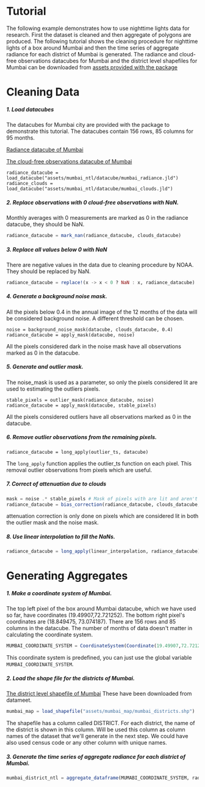 # Tutorial

The following example demonstrates how to use nighttime lights data for research. First the dataset is cleaned and then aggregate of polygons are produced. The following tutorial shows the cleaning procedure for nighttime lights of a box around Mumbai and then the time series of aggregate radiance for each district of Mumbai is generated. The radiance and cloud-free observations datacubes for Mumbai and the district level shapefiles for Mumbai can be downloaded from [assets provided with the package](https://github.com/JuliaPlanet/NighttimeLights.jl/tree/main/assets)

# Cleaning Data

##### 1. Load datacubes
The datacubes for Mumbai city are provided with the package to demonstrate this tutorial. The datacubes contain 156 rows, 85 columns for 95 months. 

[Radiance datacube of Mumbai](https://github.com/JuliaPlanet/NighttimeLights.jl/blob/main/assets/mumbai_ntl/datacube/mumbai_radiance.jld)

[The cloud-free observations datacube of Mumbai](https://github.com/JuliaPlanet/NighttimeLights.jl/blob/main/assets/mumbai_ntl/datacube/mumbai_clouds.jld)
```
radiance_datacube = load_datacube("assets/mumbai_ntl/datacube/mumbai_radiance.jld")
radiance_clouds = load_datacube("assets/mumbai_ntl/datacube/mumbai_clouds.jld")
```
##### 2. Replace observations with 0 cloud-free observations with NaN.
Monthly averages with 0 measurements are marked as 0 in the radiance datacube, they should be NaN. 
```julia
radiance_datacube = mark_nan(radiance_datacube, clouds_datacube) 
```
##### 3. Replace all values below 0 with NaN
There are negative values in the data due to cleaning procedure by NOAA. They should be replaced by NaN. 
```julia
radiance_datacube = replace!(x -> x < 0 ? NaN : x, radiance_datacube) 
```
##### 4. Generate a background noise mask. 
All the pixels below 0.4 in the annual image of the 12 months of the data will be considered background noise. A different threshold can be chosen. 
```
noise = background_noise_mask(datacube, clouds_datacube, 0.4)
radiance_datacube = apply_mask(datacube, noise)
```
All the pixels considered dark in the noise mask have all observations marked as 0 in the datacube.
##### 5. Generate and outlier mask.
The noise_mask is used as a parameter, so only the pixels considered lit are used to estimating the outliers pixels. 
```
stable_pixels = outlier_mask(radiance_datacube, noise)
radiance_datacube = apply_mask(datacube, stable_pixels)
```
All the pixels considered outliers have all observations marked as 0 in the datacube.
##### 6. Remove outlier observations from the remaining pixels. 
```
radiance_datacube = long_apply(outlier_ts, datacube)
```
The ```long_apply``` function applies the outlier_ts function on each pixel. This removal outlier observations from pixels which are useful. 
##### 7. Correct of attenuation due to clouds 
```julia
mask = noise .* stable_pixels # Mask of pixels with are lit and aren't outliers. 
radiance_datacube = bias_correction(radiance_datacube, clouds_datacube, mask)
```
attenuation correction is only done on pixels which are considered lit in both the outlier mask and the noise mask. 
##### 8. Use linear interpolation to fill the NaNs.
```julia
radiance_datacube = long_apply(linear_interpolation, radiance_datacube)
```

# Generating Aggregates

##### 1. Make a coordinate system of Mumbai. 
The top left pixel of the box around Mumbai datacube, which we have used so far, have coordinates (19.49907,72.721252). The bottom right pixel's coordinates are (18.849475, 73.074187). There are 156 rows and 85 columns in the datacube. The number of months of data doesn't matter in calculating the coordinate system.  

```julia
MUMBAI_COORDINATE_SYSTEM = CoordinateSystem(Coordinate(19.49907,72.721252), (18.849475, 73.074187), 156, 85)
```
This coordinate system is predefined, you can just use the global variable ```MUMBAI_COORDINATE_SYSTEM```. 
##### 2. Load the shape file for the districts of Mumbai. 
[The district level shapefile of Mumbai](https://github.com/JuliaPlanet/NighttimeLights.jl/tree/main/assets/mumbai_map) 
These have been downloaded from datameet. 
```julia
mumbai_map = load_shapefile("assets/mumbai_map/mumbai_districts.shp")
```
The shapefile has a column called DISTRICT. For each district, the name of the district is shown in this column. Will be used this column as column names of the dataset that we'll generate in the next step. We could have also used census code or any other column with unique names. 

##### 3. Generate the time series of aggregate radiance for each district of Mumbai. 
```julia
mumbai_district_ntl = aggregate_dataframe(MUMABI_COORDINATE_SYSTEM, radiance_datacube, mumbai_map, "DISTRICT")
``` 
